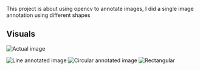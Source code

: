 This project is about using opencv to annotate images, I did a single image annotation using different shapes

## Visuals
![Actual image ](https://user-images.githubusercontent.com/42742468/178806057-29f719aa-6896-49f4-8910-40130aef979f.jpg)

![Line annotated image](https://user-images.githubusercontent.com/42742468/178806177-1148e5c5-d5ff-4371-b7ac-6f27445b098d.png)
![Circular annotated image](https://user-images.githubusercontent.com/42742468/178806185-cd8acd64-8339-48f2-8aa1-1c0e0d284161.png)
![Rectangular](https://user-images.githubusercontent.com/42742468/178806198-b25b6d41-f89f-4861-a673-b11268ac959b.png)
